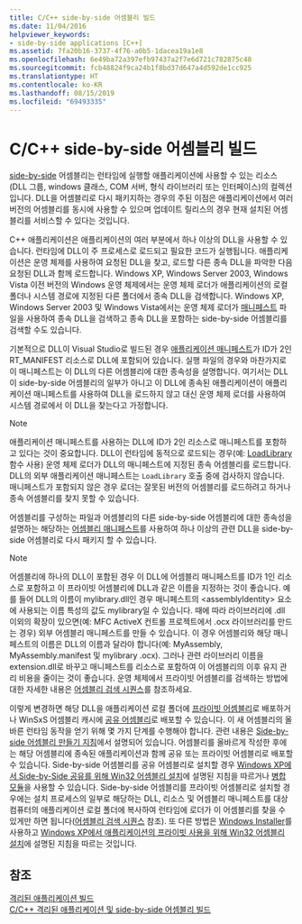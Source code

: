 ```yaml
---
title: C/C++ side-by-side 어셈블리 빌드
ms.date: 11/04/2016
helpviewer_keywords:
- side-by-side applications [C++]
ms.assetid: 7fa20b16-3737-4f76-a0b5-1dacea19a1e8
ms.openlocfilehash: 6e49ba72a397efb97437a2f7e6d721c782875c48
ms.sourcegitcommit: fcb48824f9ca24b1f8bd37d647a4d592de1cc925
ms.translationtype: HT
ms.contentlocale: ko-KR
ms.lasthandoff: 08/15/2019
ms.locfileid: "69493335"
---
```

# <a name="building-cc-side-by-side-assemblies"></a>C/C++ side-by-side 어셈블리 빌드

[side-by-side](/windows/win32/SbsCs/about-side-by-side-assemblies-) 어셈블리는 런타임에 실행할 애플리케이션에 사용할 수 있는 리소스(DLL 그룹, windows 클래스, COM 서버, 형식 라이브러리 또는 인터페이스)의 컬렉션입니다. DLL을 어셈블리로 다시 패키지하는 경우의 주된 이점은 애플리케이션에서 여러 버전의 어셈블리를 동시에 사용할 수 있으며 업데이트 릴리스의 경우 현재 설치된 어셈블리를 서비스할 수 있다는 것입니다.

C++ 애플리케이션은 애플리케이션의 여러 부분에서 하나 이상의 DLL을 사용할 수 있습니다. 런타임에 DLL이 주 프로세스로 로드되고 필요한 코드가 실행됩니다. 애플리케이션은 운영 체제를 사용하여 요청된 DLL을 찾고, 로드할 다른 종속 DLL을 파악한 다음 요청된 DLL과 함께 로드합니다. Windows XP, Windows Server 2003, Windows Vista 이전 버전의 Windows 운영 체제에서는 운영 체제 로더가 애플리케이션의 로컬 폴더나 시스템 경로에 지정된 다른 폴더에서 종속 DLL을 검색합니다. Windows XP, Windows Server 2003 및 Windows Vista에서는 운영 체제 로더가 [매니페스트](/windows/win32/sbscs/manifests) 파일을 사용하여 종속 DLL을 검색하고 종속 DLL을 포함하는 side-by-side 어셈블리를 검색할 수도 있습니다.

기본적으로 DLL이 Visual Studio로 빌드된 경우 [애플리케이션 매니페스트](/windows/win32/SbsCs/application-manifests)가 ID가 2인 RT_MANIFEST 리소스로 DLL에 포함되어 있습니다. 실행 파일의 경우와 마찬가지로 이 매니페스트는 이 DLL의 다른 어셈블리에 대한 종속성을 설명합니다. 여기서는 DLL이 side-by-side 어셈블리의 일부가 아니고 이 DLL에 종속된 애플리케이션이 애플리케이션 매니페스트를 사용하여 DLL을 로드하지 않고 대신 운영 체제 로더를 사용하여 시스템 경로에서 이 DLL을 찾는다고 가정합니다.

> [!NOTE]
> 애플리케이션 매니페스트를 사용하는 DLL에 ID가 2인 리소스로 매니페스트를 포함하고 있다는 것이 중요합니다. DLL이 런타임에 동적으로 로드되는 경우(예: [LoadLibrary](/windows/win32/api/libloaderapi/nf-libloaderapi-loadlibraryw) 함수 사용) 운영 체제 로더가 DLL의 매니페스트에 지정된 종속 어셈블리를 로드합니다. DLL의 외부 애플리케이션 매니페스트는 `LoadLibrary` 호출 중에 검사하지 않습니다. 매니페스트가 포함되지 않은 경우 로더는 잘못된 버전의 어셈블리를 로드하려고 하거나 종속 어셈블리를 찾지 못할 수 있습니다.

어셈블리를 구성하는 파일과 어셈블리의 다른 side-by-side 어셈블리에 대한 종속성을 설명하는 해당하는 [어셈블리 매니페스트](/windows/win32/SbsCs/assembly-manifests)를 사용하여 하나 이상의 관련 DLL을 side-by-side 어셈블리로 다시 패키지 할 수 있습니다.

> [!NOTE]
> 어셈블리에 하나의 DLL이 포함된 경우 이 DLL에 어셈블리 매니페스트를 ID가 1인 리소스로 포함하고 이 프라이빗 어셈블리에 DLL과 같은 이름을 지정하는 것이 좋습니다. 예를 들어 DLL의 이름이 mylibrary.dll인 경우 매니페스트의 \<assemblyIdentity> 요소에 사용되는 이름 특성의 값도 mylibrary일 수 있습니다. 때에 따라 라이브러리에 .dll 이외의 확장이 있으면(예: MFC ActiveX 컨트롤 프로젝트에서 .ocx 라이브러리를 만드는 경우) 외부 어셈블리 매니페스트를 만들 수 있습니다. 이 경우 어셈블리와 해당 매니페스트의 이름은 DLL의 이름과 달라야 합니다(예: MyAssembly, MyAssembly.manifest 및 mylibrary .ocx). 그러나 관련 라이브러리 이름을 extension.dll로 바꾸고 매니페스트를 리소스로 포함하여 이 어셈블리의 이후 유지 관리 비용을 줄이는 것이 좋습니다. 운영 체제에서 프라이빗 어셈블리를 검색하는 방법에 대한 자세한 내용은 [어셈블리 검색 시퀀스](/windows/win32/SbsCs/assembly-searching-sequence)를 참조하세요.

이렇게 변경하면 해당 DLL을 애플리케이션 로컬 폴더에 [프라이빗 어셈블리](/windows/win32/Msi/private-assemblies)로 배포하거나 WinSxS 어셈블리 캐시에 [공유 어셈블리](/windows/win32/Msi/shared-assemblies)로 배포할 수 있습니다. 이 새 어셈블리의 올바른 런타임 동작을 얻기 위해 몇 가지 단계를 수행해야 합니다. 관련 내용은 [Side-by-side 어셈블리 만들기 지침](/windows/win32/SbsCs/guidelines-for-creating-side-by-side-assemblies)에서 설명되어 있습니다. 어셈블리를 올바르게 작성한 후에는 해당 어셈블리에 종속된 애플리케이션과 함께 공유 또는 프라이빗 어셈블리로 배포할 수 있습니다. Side-by-side 어셈블리를 공유 어셈블리로 설치할 경우 [Windows XP에서 Side-by-Side 공유를 위해 Win32 어셈블리 설치](/windows/win32/Msi/installing-win32-assemblies-for-side-by-side-sharing-on-windows-xp)에 설명된 지침을 따르거나 [병합 모듈](/windows/win32/msi/merge-modules)을 사용할 수 있습니다. Side-by-side 어셈블리를 프라이빗 어셈블리로 설치할 경우에는 설치 프로세스의 일부로 해당하는 DLL, 리소스 및 어셈블리 매니페스트를 대상 컴퓨터의 애플리케이션 로컬 폴더에 복사하여 런타임에 로더가 이 어셈블리를 찾을 수 있게만 하면 됩니다([어셈블리 검색 시퀀스](/windows/win32/SbsCs/assembly-searching-sequence) 참조). 또 다른 방법은 [Windows Installer](/windows/win32/Msi/windows-installer-portal)를 사용하고 [Windows XP에서 애플리케이션의 프라이빗 사용을 위해 Win32 어셈블리 설치](/windows/win32/Msi/installing-win32-assemblies-for-the-private-use-of-an-application-on-windows-xp)에 설명된 지침을 따르는 것입니다.

## <a name="see-also"></a>참조

[ 격리된 애플리케이션 빌드](building-c-cpp-isolated-applications.md)<br/>
[C/C++ 격리된 애플리케이션 및 side-by-side 어셈블리 빌드](building-c-cpp-isolated-applications-and-side-by-side-assemblies.md)

